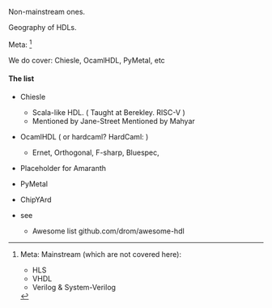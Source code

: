 Non-mainstream ones.

Geography of HDLs.

Meta: [^meta]
[^meta]: Meta:
    Mainstream (which are not covered here):
    * HLS
    * VHDL
    * Verilog & System-Verilog

We do cover:
Chiesle, OcamlHDL, PyMetal, etc

#### The list
* Chiesle
    * Scala-like HDL. ( Taught at Berekley. RISC-V )
    * Mentioned by Jane-Street
    Mentioned by Mahyar

* OcamlHDL ( or hardcaml? HardCaml: )
    * Ernet, Orthogonal, F-sharp, Bluespec, 

* Placeholder for Amaranth

* PyMetal

* ChipYArd

* see
    * Awesome list github.com/drom/awesome-hdl
